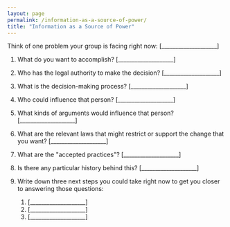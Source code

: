 ```yaml
---
layout: page
permalink: /information-as-a-source-of-power/
title: "Information as a Source of Power"
---
```


Think of one problem your group is facing right now:
[____________________]

1.  What do you want to accomplish?
    [____________________]

2.  Who has the legal authority to make the decision?
    [____________________]

3.  What is the decision-making process?
    [____________________]

4.  Who could influence that person?
    [____________________]

5.  What kinds of arguments would influence that person?
    [____________________]

6.  What are the relevant laws that might restrict or support the change that you want?
    [____________________]

7.  What are the "accepted practices"?
    [____________________]

8.  Is there any particular history behind this?
    [____________________]

9.  Write down three next steps you could take right now to get you closer to answering those questions:
    1.  [____________________]
    2.  [____________________]
    3.  [____________________]
